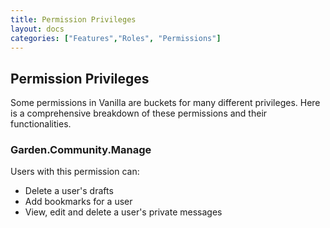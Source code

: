 ```yaml
---
title: Permission Privileges
layout: docs
categories: ["Features","Roles", "Permissions"]
---
```


## Permission Privileges

Some permissions in Vanilla are buckets for many different privileges. Here is a comprehensive breakdown of these permissions and their functionalities.

### Garden.Community.Manage
Users with this permission can:
* Delete a user's drafts
* Add bookmarks for a user
* View, edit and delete a user's private messages
